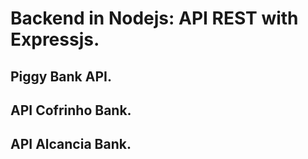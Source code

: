 # Backend in Nodejs: API REST with Expressjs.
## Piggy Bank API.
## API Cofrinho Bank.
## API Alcancia Bank.
